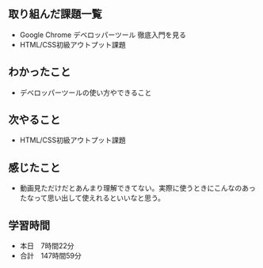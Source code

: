 ## 取り組んだ課題一覧
- Google Chrome デベロッパーツール 徹底入門を見る 
- HTML/CSS初級アウトプット課題
## わかったこと
- デベロッパーツールの使い方やできること
## 次やること
- HTML/CSS初級アウトプット課題
## 感じたこと
- 動画見ただけだとあんまり理解できてない。実際に使うときにこんなのあったなって思い出して使えれるといいなと思う。
## 学習時間
- 本日　7時間22分
- 合計　147時間59分